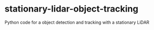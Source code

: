 # stationary-lidar-object-tracking
Python code for a object detection and tracking with a stationary LiDAR

